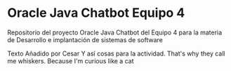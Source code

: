# Oracle Java Chatbot Equipo 4
Repositorio del proyecto Oracle Java Chatbot del Equipo 4 para la materia de Desarrollo e implantación de sistemas de software

Texto Añadido por Cesar Y así cosas para la actividad. That's why they call me whiskers. Because I'm curious like a cat
